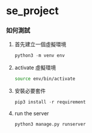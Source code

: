 # se_project

### 如何測試

1. 首先建立一個虛擬環境
   ```python
   python3 -m venv env
   ```
2. activate 虛擬環境
   ```sh
   source env/bin/activate
   ```
3. 安裝必要套件
   ```python
   pip3 install -r requirement
   ```
4. run the server
   ```python
   python3 manage.py runserver
   ```
